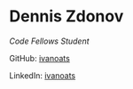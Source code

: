 # Dennis Zdonov
_Code Fellows Student_

GitHub: [ivanoats](http://github.com/dzdonov)

LinkedIn: [ivanoats](http://linkedin.com/in/dzdonov)
